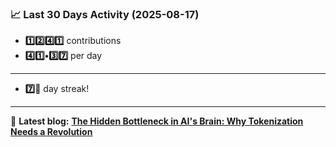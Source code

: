 <!--START_STATS-->
### 📈 Last 30 Days Activity (2025-08-17)  
- **1️⃣2️⃣4️⃣1️⃣** contributions  
- **4️⃣1️⃣•3️⃣7️⃣** per day
---
- **7️⃣🎱** day streak!
---
📝 **Latest blog:** [**The Hidden Bottleneck in AI's Brain: Why Tokenization Needs a Revolution**](https://andriak.com/blog/tokenization-revolution)
<!--END_STATS-->
